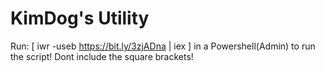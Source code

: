 # KimDog's Utility

Run: [ iwr -useb https://bit.ly/3zjADna | iex ] in a Powershell(Admin) to run the script! Dont include the square brackets!
